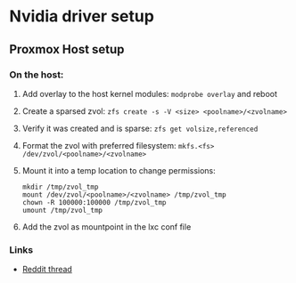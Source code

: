 # Nvidia driver setup

## Proxmox Host setup

### On the host:

1. Add overlay to the host kernel modules: `modprobe overlay` and reboot
2. Create a sparsed zvol: `zfs create -s -V <size> <poolname>/<zvolname>`
3. Verify it was created and is sparse: `zfs get volsize,referenced`
4. Format the zvol with preferred filesystem: `mkfs.<fs> /dev/zvol/<poolname>/<zvolname>`
5. Mount it into a temp location to change permissions: 
    
    ```
    mkdir /tmp/zvol_tmp
    mount /dev/zvol/<poolname>/<zvolname> /tmp/zvol_tmp
    chown -R 100000:100000 /tmp/zvol_tmp
    umount /tmp/zvol_tmp
    ```

6. Add the zvol as mountpoint in the lxc conf file

### Links

- [Reddit thread](https://www.reddit.com/r/Proxmox/comments/lsrt28/easy_way_to_run_docker_in_an_unprivileged_lxc_on/)
